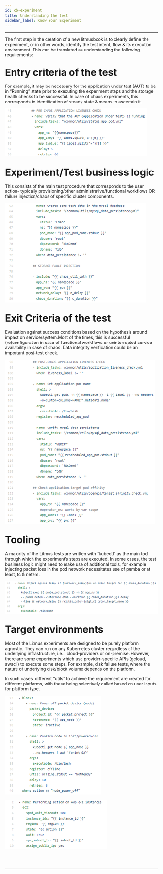 ```yaml
---
id: cb-experiment
title: Understanding the test  
sidebar_label: Know Your Experiment
---
```

------

The first step in the creation of a new litmusbook is to clearly 
define the experiment, or in other words, identify the test intent, 
flow & its execution environment. This can be translated as 
understanding the following requirements: 

## <font size="6">Entry criteria of the test</font>

For example, it may be necessary for the application under test (AUT) 
to be in “Running” state prior to executing the experiment steps and 
the storage health checks to be successful. In case of chaos experiments, 
this corresponds to identification of steady state & means to ascertain 
it. 

![entry-criteria](/docs/assets/cookbook/entry-criteria.png)

## <font size="6">Experiment/Test business logic</font>

This consists of the main test procedure that corresponds to the user 
action- typically provisioning/other administrative/functional workflows 
OR failure injection/chaos of specific cluster components.

![business-logic](/docs/assets/cookbook/business-logic.png)

## <font size="6">Exit Criteria of the test</font>

Evaluation against success conditions based on the hypothesis around 
impact on service/system.Most of the times, this is successful 
(re)configuration in case of functional workflows or uninterrupted 
service availability in case of chaos. Data integrity verification 
could be an important post-test check.

![exit-criteria](/docs/assets/cookbook/exit-criteria.png)

## <font size="6">Tooling</font>

A majority of the Litmus tests are written with “kubectl” as the main tool 
through which the experiment’s steps are executed. In some cases, the test 
business logic might need to make use of additional tools, for example 
injecting packet loss in the pod network necessitates use of pumba or at 
least, tc & netem. 

![tooling](/docs/assets/cookbook/tooling.png)

## <font size="6">Target environments</font>

Most of the Litmus experiments are designed to be purely platform agnostic. 
They can run on any Kubernetes cluster regardless of the underlying 
infrastructure, i.e.., cloud-providers or on-premise. However, there are 
some experiments which use provider-specific APIs (gcloud, awscli) to execute 
some steps. For example, disk failure tests, where the nature of underlying 
disk/block volume depends on the platform. 

In such cases, different “utils” to achieve the requirement are created for 
different platforms, with these being selectively called based on user inputs 
for platform type. 

![packet](/docs/assets/cookbook/packet.png)

![aws](/docs/assets/cookbook/aws.png)


<br>

<br>

<hr>

<br>

<br>



<!-- Hotjar Tracking Code for https://docs.openebs.io -->

<script>
    (function(h,o,t,j,a,r){
        h.hj=h.hj||function(){(h.hj.q=h.hj.q||[]).push(arguments)};
        h._hjSettings={hjid:1239116,hjsv:6};
        a=o.getElementsByTagName('head')[0];
        r=o.createElement('script');r.async=1;
        r.src=t+h._hjSettings.hjid+j+h._hjSettings.hjsv;
        a.appendChild(r);
    })(window,document,'https://static.hotjar.com/c/hotjar-','.js?sv=');
</script>


<!-- Global site tag (gtag.js) - Google Analytics -->

<script async src="https://www.googletagmanager.com/gtag/js?id=UA-92076314-12"></script>
<script>
  window.dataLayer = window.dataLayer || [];
  function gtag(){dataLayer.push(arguments);}
  gtag('js', new Date());

  gtag('config', 'UA-92076314-12');
</script>
